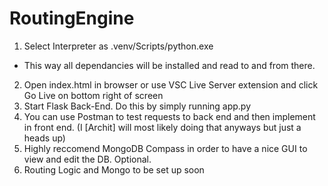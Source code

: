 # RoutingEngine

1. Select Interpreter as .venv/Scripts/python.exe
- This way all dependancies will be installed and read to and from there.
2. Open index.html in browser or use VSC Live Server extension and click Go Live on bottom right of screen
3. Start Flask Back-End. Do this by simply running app.py
4. You can use Postman to test requests to back end and then implement in front end. (I [Archit] will most likely doing that anyways but just a heads up)
5. Highly reccomend MongoDB Compass in order to have a nice GUI to view and edit the DB. Optional.
6. Routing Logic and Mongo to be set up soon